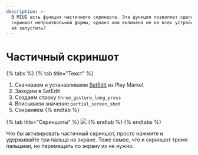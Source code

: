 ```yaml
---
description: >-
  В MIUI есть функция частичного скриншота. Эта функция позволяет сделать
  скриншот непроизвольной формы, однако она включена не на всех устройствах. Как
  её запустить?
---
```


# Частичный скриншот

{% tabs %}
{% tab title="Текст" %}
1. Скачиваем и устанавливаем [SetEdit](https://play.google.com/store/apps/details?id=by4a.setedit22) из Play Market
2. Заходим в SetEdit
3. Создаем строку `three_gesture_long_press`
4. Вписываем значение `partial_screen_shot`
5. Сохраняем
{% endtab %}

{% tab title="Скриншоты" %}
![](https://telegra.ph/file/4751ccb0f3ccf309b0fd0.jpg)
{% endtab %}
{% endtabs %}

Что бы активировать частичный скриншот, просто нажмите и удерживайте три пальца на экране. Тоже самое, что и скриншот тремя пальцами, но перемещать по экрану их не нужно.
